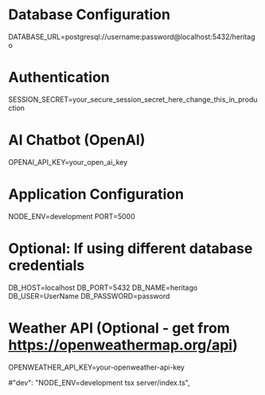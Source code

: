 
# Database Configuration
DATABASE_URL=postgresql://username:password@localhost:5432/heritago

# Authentication
SESSION_SECRET=your_secure_session_secret_here_change_this_in_production

# AI Chatbot (OpenAI)
OPENAI_API_KEY=your_open_ai_key

# Application Configuration
NODE_ENV=development
PORT=5000

# Optional: If using different database credentials
DB_HOST=localhost
DB_PORT=5432
DB_NAME=heritago
DB_USER=UserName
DB_PASSWORD=password

# Weather API (Optional - get from https://openweathermap.org/api)
OPENWEATHER_API_KEY=your-openweather-api-key


#"dev": "NODE_ENV=development tsx server/index.ts",